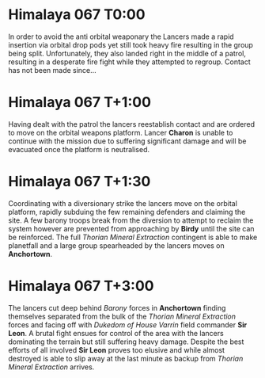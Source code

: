 # Himalaya 067 T0:00

In order to avoid the anti orbital weaponary the Lancers made a rapid insertion via orbital drop pods yet still took heavy fire resulting in the group being split.
Unfortunately, they also landed right in the middle of a patrol, resulting in a desperate fire fight while they attempted to regroup. Contact has not been made since...


# Himalaya 067 T+1:00

Having dealt with the patrol the lancers reestablish contact and are ordered to move on the orbital weapons platform. Lancer **Charon** is unable to continue with the mission due to suffering significant damage and will be evacuated once the platform is neutralised.


# Himalaya 067 T+1:30

Coordinating with a diversionary strike the lancers move on the orbital platform, rapidly subduing the few remaining defenders and claiming the site. A few barony troops break from the diversion to attempt to reclaim the system however are prevented from approaching by **Birdy** until the site can be reinforced. The full *Thorian Mineral Extraction* contingent is able to make planetfall and a large group spearheaded by the lancers moves on **Anchortown**.


# Himalaya 067 T+3:00

The lancers cut deep behind *Barony* forces in **Anchortown** finding themselves separated from the bulk of the *Thorian Mineral Extraction* forces and facing off with *Dukedom of House Varrin* field commander **Sir Leon**. A brutal fight ensues for control of the area with the lancers dominating the terrain but still suffering heavy damage. Despite the best efforts of all involved **Sir Leon** proves too elusive and while almost destroyed is able to slip away at the last minute as backup from *Thorian Mineral Extraction* arrives.